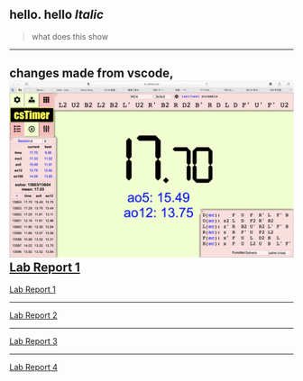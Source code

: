 hello.
**hello**
_Italic_
---

> what does this show

---
changes made from vscode,
![Image](ScreenShot.png)
[Lab Report 1](lab-report-1-week-2.html)
---
[Lab Report 1](https://<your-username>.github.io/<your-lab-reports-repo>/lab-report-1-week-2.html)

---
[Lab Report 2](lab-report-2-week-4.html)

---
[Lab Report 3](lab-report-3-week-6.html)

---
[Lab Report 4](lab-report-4-week-8.html)